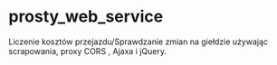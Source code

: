 # prosty_web_service
Liczenie kosztów przejazdu/Sprawdzanie zmian na giełdzie używając scrapowania,  proxy CORS , Ajaxa i jQuery. 
